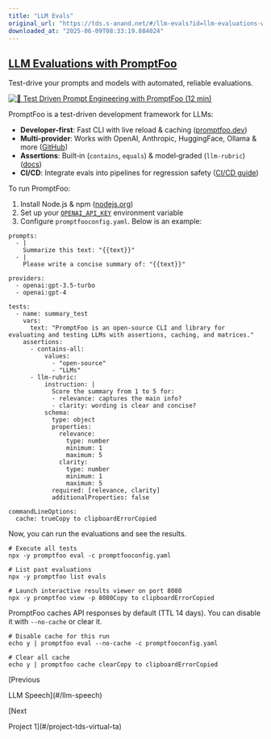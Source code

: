 ```yaml
---
title: "LLM Evals"
original_url: "https://tds.s-anand.net/#/llm-evals?id=llm-evaluations-with-promptfoo"
downloaded_at: "2025-06-09T08:33:19.884024"
---
```


[LLM Evaluations with PromptFoo](#/llm-evals?id=llm-evaluations-with-promptfoo)
-------------------------------------------------------------------------------

Test-drive your prompts and models with automated, reliable evaluations.

[![🚀 Test Driven Prompt Engineering with PromptFoo (12 min)](https://i.ytimg.com/vi_webp/KhINc5XwhKs/sddefault.webp)](https://youtu.be/KhINc5XwhKs)

PromptFoo is a test-driven development framework for LLMs:

* **Developer-first**: Fast CLI with live reload & caching ([promptfoo.dev](https://promptfoo.dev))
* **Multi-provider**: Works with OpenAI, Anthropic, HuggingFace, Ollama & more ([GitHub](https://github.com/promptfoo/promptfoo))
* **Assertions**: Built‑in (`contains`, `equals`) & model‑graded (`llm-rubric`) ([docs](https://www.promptfoo.dev/docs/configuration/expected-outputs/))
* **CI/CD**: Integrate evals into pipelines for regression safety ([CI/CD guide](https://www.promptfoo.dev/docs/integrations/ci-cd/))

To run PromptFoo:

1. Install Node.js & npm ([nodejs.org](https://nodejs.org/))
2. Set up your [`OPENAI_API_KEY`](https://platform.openai.com/api-keys) environment variable
3. Configure `promptfooconfig.yaml`. Below is an example:

```
prompts:
  - |
    Summarize this text: "{{text}}"
  - |
    Please write a concise summary of: "{{text}}"

providers:
  - openai:gpt-3.5-turbo
  - openai:gpt-4

tests:
  - name: summary_test
    vars:
      text: "PromptFoo is an open-source CLI and library for evaluating and testing LLMs with assertions, caching, and matrices."
    assertions:
      - contains-all:
          values:
            - "open-source"
            - "LLMs"
      - llm-rubric:
          instruction: |
            Score the summary from 1 to 5 for:
            - relevance: captures the main info?
            - clarity: wording is clear and concise?
          schema:
            type: object
            properties:
              relevance:
                type: number
                minimum: 1
                maximum: 5
              clarity:
                type: number
                minimum: 1
                maximum: 5
            required: [relevance, clarity]
            additionalProperties: false

commandLineOptions:
  cache: trueCopy to clipboardErrorCopied
```

Now, you can run the evaluations and see the results.

```
# Execute all tests
npx -y promptfoo eval -c promptfooconfig.yaml

# List past evaluations
npx -y promptfoo list evals

# Launch interactive results viewer on port 8080
npx -y promptfoo view -p 8080Copy to clipboardErrorCopied
```

PromptFoo caches API responses by default (TTL 14 days). You can disable it with `--no-cache` or clear it.

```
# Disable cache for this run
echo y | promptfoo eval --no-cache -c promptfooconfig.yaml

# Clear all cache
echo y | promptfoo cache clearCopy to clipboardErrorCopied
```

[Previous

LLM Speech](#/llm-speech)

[Next

Project 1](#/project-tds-virtual-ta)